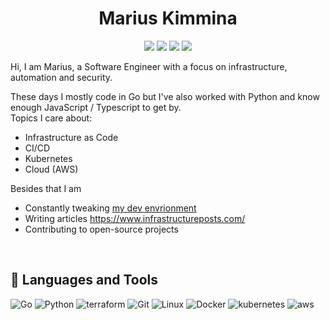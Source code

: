 <h1 align="center">Marius Kimmina</h1>
<p align="center">
    <a href="https://linkedin.com/" alt="LinkedIn">
        <img src="https://img.shields.io/badge/LinkedIn-blue?style=for-the-badge&logo=linkedin&logoColor=white" /></a>
    <a rel="me" href="https://mastodon.social/@MariusKimmina" alt="Mastodon">
        <img src="https://img.shields.io/badge/Mastodon-blue?style=for-the-badge&logo=mastodon&logoColor=white" /></a>
    <a href="https://mariuskimmina.com/" alt="Website">
        <img src="https://img.shields.io/badge/-Website-blue?style=for-the-badge&logo=hugo&logoColor=white" /></a>
    <a href="https://www.infrastructureposts.com/" alt="Blog">
        <img src="https://img.shields.io/badge/-Blog-blue?style=for-the-badge&logo=substack&logoColor=white" /></a>
</p>

Hi, I am Marius, a Software Engineer with a focus on infrastructure, automation and security.  

These days I mostly code in Go but I've also worked with Python and know enough JavaScript / Typescript to get by.    
Topics I care about:
- Infrastructure as Code
- CI/CD
- Kubernetes 
- Cloud (AWS)

Besides that I am

* Constantly tweaking [my dev envrionment](https://github.com/mariuskimmina/.dotfiles)
* Writing articles https://www.infrastructureposts.com/
* Contributing to open-source projects

<br />

## 🧰 Languages and Tools
<p>
<img src="https://img.shields.io/badge/Go-00ADD8?style=for-the-badge&logo=go&logoColor=white" alt="Go"/>
<img src="https://img.shields.io/badge/Python-14354C?style=for-the-badge&logo=python&logoColor=white" alt="Python"/>
<img src="https://img.shields.io/badge/terraform-%235835CC.svg?style=for-the-badge&logo=terraform&logoColor=white" alt="terraform">
<img src="https://img.shields.io/badge/GIT-E44C30?style=for-the-badge&logo=git&logoColor=white" alt="Git"/>
<img src="https://img.shields.io/badge/Linux-FCC624?style=for-the-badge&logo=linux&logoColor=black" alt="Linux">
<img src="https://img.shields.io/badge/docker-%230db7ed.svg?style=for-the-badge&logo=docker&logoColor=white" alt="Docker">
<img src="https://img.shields.io/badge/kubernetes-%23326ce5.svg?style=for-the-badge&logo=kubernetes&logoColor=white" alt="kubernetes">
<img src="https://img.shields.io/badge/Amazon_AWS-232F3E?style=for-the-badge&logo=amazon-aws&logoColor=white" alt="aws">
</p>   

<br />
